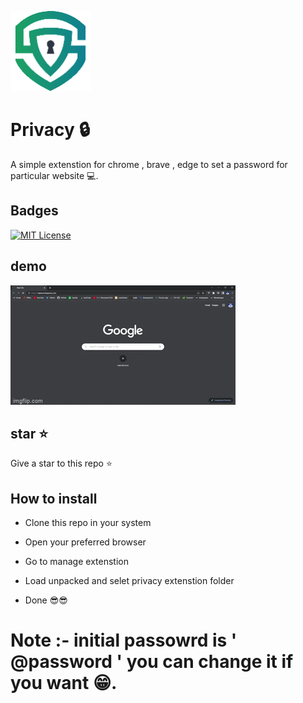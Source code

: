 
![Logo](https://raw.githubusercontent.com/vishal-y/privacy/main/privacy%20extenstion/logo.png)


# Privacy 🔒

A simple extenstion for chrome , brave , edge to set a password for particular website 💻.


## Badges


[![MIT License](https://img.shields.io/badge/License-MIT-green.svg)](https://choosealicense.com/licenses/mit/)

## demo

![extenstion](https://raw.githubusercontent.com/vishal-y/privacy/main/demo/6wx267.gif)

## star ⭐

Give a star to this repo ⭐

## How to install 

- Clone this repo in your system

- Open your preferred browser 

- Go to manage extenstion

- Load unpacked and selet privacy extenstion folder 

- Done 😎😎

# Note :- initial passowrd is ' @password ' you can change it if you want 😁.
